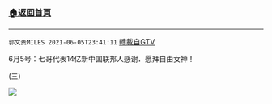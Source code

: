 ﻿###  [:house:返回首頁](https://github.com/ourhimalayas/txt)
---

`郭文贵MILES 2021-06-05T23:41:11` [轉載自GTV](https://gtv.org/web/#/UserInfo/5e596957357cc612d35a8044)

6月5号：七哥代表14亿新中国联邦人感谢．愿拜自由女神！

(三)

[![](https://filegroup.gtv.org/cdn-cgi/image/width=600/https://filegroup.gtv.org/group8/web/20210605/23/41/0/85a39ac4b8e1d5e357a38280d3ea777e.jpg)](https://filegroup.gtv.org/group8/web/20210605/23/41/0/9844f570eca13f5daa8777176cf4c05b.mp4)